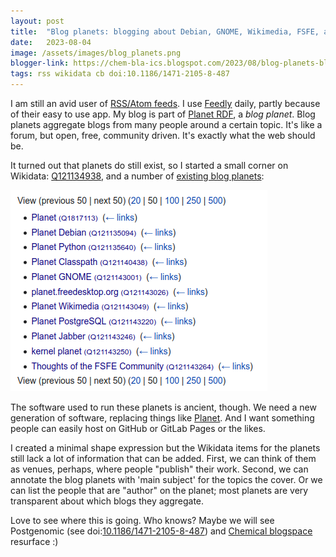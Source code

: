 ```yaml
---
layout: post
title:  "Blog planets: blogging about Debian, GNOME, Wikimedia, FSFE, and many more"
date:   2023-08-04
image: /assets/images/blog_planets.png
blogger-link: https://chem-bla-ics.blogspot.com/2023/08/blog-planets-blogging-about-debian.html
tags: rss wikidata cb doi:10.1186/1471-2105-8-487
---
```


I am still an avid user of [RSS/Atom feeds](https://en.wikipedia.org/wiki/Category:Web_syndication_formats). I use
[Feedly](https://feedly.com/) daily, partly because of their easy to use app. My blog is part of
[Planet RDF](https://planetrdf.com/), a *blog planet*. Blog planets aggregate blogs from many people around a certain topic.
It's like a forum, but open, free, community driven. It's exactly what the web should be.

It turned out that planets do still exist, so I started a small corner on Wikidata: [Q121134938](https://www.wikidata.org/wiki/Q121134938),
and a number of [existing blog planets](https://www.wikidata.org/wiki/Special:WhatLinksHere/Q121134938):

![Screenshot of the 'What links here' page for the Wikidata item 'blog planet'.](/assets/images/blog_planets.png)

The software used to run these planets is ancient, though. We need a new generation of software, replacing things like
[Planet](https://en.wikipedia.org/wiki/Planet_(software)). And I want something people can easily host on GitHub or GitLab Pages or the likes.

I created a minimal shape expression but the Wikidata items for the planets still lack a lot of information that can be added. First,
we can think of them as venues, perhaps, where people "publish" their work. Second, we can annotate the blog planets with 'main subject'
for the topics the cover. Or we can list the people that are "author" on the planet; most planets are very transparent about which
blogs they aggregate.

Love to see where this is going. Who knows? Maybe we will see Postgenomic (see doi:[10.1186/1471-2105-8-487](https://doi.org/10.1186/1471-2105-8-487)) and
[Chemical blogspace](https://chem-bla-ics.blogspot.com/search?q=%22chemical+blogspace%22) resurface :)
